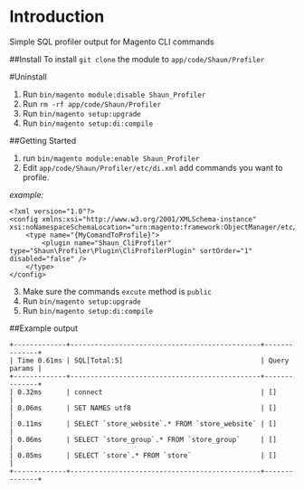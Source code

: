 # Introduction 
Simple SQL profiler output for Magento CLI commands

##Install
To install `git clone` the module to `app/code/Shaun/Profiler`

#Uninstall
1. Run `bin/magento module:disable Shaun_Profiler`
2. Run `rm -rf app/code/Shaun/Profiler`
3. Run `bin/magento setup:upgrade`
4. Run `bin/magento setup:di:compile`

##Getting Started
1. run `bin/magento module:enable Shaun_Profiler`
2. Edit `app/code/Shaun/Profiler/etc/di.xml` add commands you want to profile.

*example:*
```
<?xml version="1.0"?>
<config xmlns:xsi="http://www.w3.org/2001/XMLSchema-instance" xsi:noNamespaceSchemaLocation="urn:magento:framework:ObjectManager/etc/config.xsd">
    <type name="{MyComandToProfile}">
        <plugin name="Shaun_CliProfiler" type="Shaun\Profiler\Plugin\CliProfilerPlugin" sortOrder="1" disabled="false" />
    </type>
</config>
```

3. Make sure the commands `excute` method is `public`
4. Run `bin/magento setup:upgrade`
5. Run `bin/magento setup:di:compile`

##Example output
```
+-------------+-----------------------------------------------+--------------+
| Time 0.61ms | SQL[Total:5]                                  | Query params |
+-------------+-----------------------------------------------+--------------+
| 0.32ms      | connect                                       | []           |
| 0.06ms      | SET NAMES utf8                                | []           |
| 0.11ms      | SELECT `store_website`.* FROM `store_website` | []           |
| 0.06ms      | SELECT `store_group`.* FROM `store_group`     | []           |
| 0.05ms      | SELECT `store`.* FROM `store`                 | []           |
+-------------+-----------------------------------------------+--------------+
```
